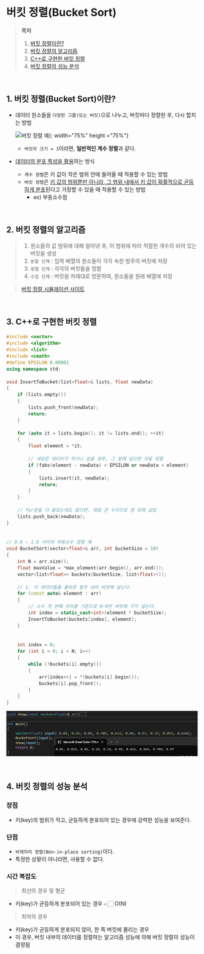 # 버킷 정렬(Bucket Sort)   

> **목차**  
> 1. [버킷 정렬이란?](#1-버킷-정렬bucket-sort이란)  
> 2. [버킷 정렬의 알고리즘](#2-버킷-정렬의-알고리즘)  
> 3. [C++로 구현한 버킷 정렬](#3-c로-구현한-버킷-정렬)  
> 4. [버킷 정렬의 성능 분석](#4-버킷-정렬의-성능-분석)  

<br>

## 1. 버킷 정렬(Bucket Sort)이란?
- 데이터 원소들을 `다양한 그룹(또는 버킷)`으로 나누고, 버킷마다 정렬한 후, 다시 합치는 방법  

    ![버킷 정렬 예](https://scaler.com/topics/images/bucket-sort-with-integer-elements){: width="75%" height ="75%"}  
    - `버킷의 크기 = 1`이라면, **일반적인 계수 정렬**과 같다.

- <u>데이터의 분포 특성을 활용</u>하는 방식
    - `계수 정렬`은 키 값이 작은 범위 안에 들어올 때 적용할 수 있는 방법
    - `버킷 정렬`은 <u>키 값의 범위뿐만 아니라, 그 범위 내에서 키 값이 확률적으로 균등하게 분포</u>된다고 가정할 수 있을 때 적용할 수 있는 방법
        - ex) 부동소수점    

<br>

## 2. 버킷 정렬의 알고리즘
> 1. 원소들의 값 범위에 대해 알아낸 후, 이 범위에 따라 적절한 개수의 비어 있는 버킷을 생성
> 2. `분할 단계` : 입력 배열의 원소들이 각각 속한 범주의 버킷에 저장  
> 3. `정렬 단계` : 각각의 버킷들을 정렬
> 4. `수집 단계` : 버킷을 차례대로 방문하여, 원소들을 원래 배열에 저장  

> [버킷 정렬 시뮬레이션 사이트](https://www.cs.usfca.edu/~galles/visualization/BucketSort.html)  

<br>

## 3. C++로 구현한 버킷 정렬  
```cpp
#include <vector>
#include <algorithm>
#include <list>
#include <cmath>
#define EPSILON 0.00001
using namespace std;

void InsertToBucket(list<float>& lists, float newData)
{
    if (lists.empty())
    {
        lists.push_front(newData);
        return;
    }

    for (auto it = lists.begin(); it != lists.end(); ++it)
    {
        float element = *it;

        // 새로운 데이터가 작거나 같을 경우, 그 앞에 넣으면 자동 정렬
        if (fabs(element - newData) < EPSILON or newData < element)
        {
            lists.insert(it, newData);
            return;
        }
    }

	// for문을 다 돌았는데도 없다면, 제일 큰 수이므로 맨 뒤에 삽입
    lists.push_back(newData);
}


// 0.0 ~ 1.0 사이의 부동소수 정렬 예
void BucketSort(vector<float>& arr, int bucketSize = 10)
{
    int N = arr.size();
    float maxValue = *max_element(arr.begin(), arr.end());
    vector<list<float>> buckets(bucketSize, list<float>());

    // 1. 각 데이터들을 올바른 범주 내의 버킷에 넣는다.
    for (const auto& element : arr)
    {
	    // 소수 첫 번째 자리를 기준으로 0~9번 버킷에 각각 넣는다.
        int index = static_cast<int>(element * bucketSize);
        InsertToBucket(buckets[index], element);
    }


    int index = 0;
    for (int i = 0; i < N; i++)
    {
        while (!buckets[i].empty())
        {
            arr[index++] = *(buckets[i].begin());
            buckets[i].pop_front();
        }
    }
}
```  
![버킷 정렬 적용 예](../Resources/Images/버킷%20정렬%20적용%20예.png)  

<br>

## 4. 버킷 정렬의 성능 분석

### 장점
- 키(key)의 범위가 작고, 균등하게 분포되어 있는 경우에 강력한 성능을 보여준다.  

### 단점
- `비제자리 정렬(Non-in-place sorting)`이다.
- 특정한 상황이 아니라면, 사용할 수 없다.  

### 시간 복잡도
> 최선의 경우 및 평균  
- 키(key)가 균등하게 분포되어 있는 경우  👉🏻  $\mathrm{O(N)}$  

> 최악의 경우  
- 키(key)가 균등하게 분포되지 않아, 한 쪽 버킷에 몰리는 경우
- 이 경우, 버킷 내부의 데이터를 정렬하는 알고리즘 성능에 의해 버킷 정렬의 성능이 결정됨
